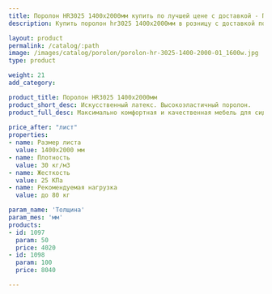 ```yaml
---
title: Поролон HR3025 1400х2000мм купить по лучшей цене с доставкой - Поролоныч
description: Купить поролон hr3025 1400х2000мм в розницу с доставкой по Москве в интернет-магазине Поролоныча.

layout: product
permalink: /catalog/:path
image: /images/catalog/porolon/porolon-hr-3025-1400-2000-01_1600w.jpg
type: product

weight: 21
add_category: 

product_title: Поролон HR3025 1400х2000мм
product_short_desc: Искусственный латекс. Высокоэластичный поролон.
product_full_desc: Максимально комфортная и качественная мебель для сидения и лежания. Отсутствует эффект проваливания. Используется как самостоятельный элемент сидения в мебели и матрасах.
        
price_after: "лист"
properties:
- name: Размер листа
  value: 1400х2000 мм
- name: Плотность
  value: 30 кг/м3
- name: Жесткость
  value: 25 КПа
- name: Рекомендуемая нагрузка
  value: до 80 кг

param_name: 'Толщина'
param_mes: 'мм'
products:
- id: 1097
  param: 50
  price: 4020
- id: 1098
  param: 100
  price: 8040

---
```

